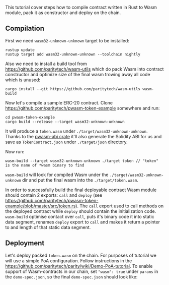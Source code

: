This tutorial cover steps how to compile contract written in Rust to Wasm module, pack it as constructor and deploy on the chain.

## Compilation

First we need `wasm32-unknown-unknown` target to be installed:

```
rustup update
rustup target add wasm32-unknown-unknown --toolchain nightly
```

Also we need to install a build tool from https://github.com/paritytech/wasm-utils which do pack Wasm into contract constructor and optimize size of the final wasm trowing away all code which is unused:

```
cargo install --git https://github.com/paritytech/wasm-utils wasm-build
```

Now let's compile a sample ERC-20 contract. Clone https://github.com/paritytech/pwasm-token-example somewhere and run:

```
cd pwasm-token-example
cargo build --release --target wasm32-unknown-unknown
```

It will produce a `token.wasm` under `./target/wasm32-unknown-unknown`. Thanks to the  [pwasm-abi crate](https://github.com/paritytech/pwasm-abi) it'll also generate the Solidity ABI for us and save as `TokenContract.json` under `./target/json` directory.

Now run:

```
wasm-build --target wasm32-unknown-unknown ./target token // "token" is the name of *wasm binary to find
```

`wasm-build` will look for compiled Wasm under the `./target/wasm32-unknown-unknown` dir and put the final wasm into the `./target/token.wasm`.

In order to successfully build the final deployable contract Wasm module should contain 2 exports: `call` and `deploy` (see https://github.com/paritytech/pwasm-token-example/blob/master/src/token.rs). The `call` export used to call methods on the deployed contract while `deploy` should contain the initialization code. `wasm-build` optimise contact over `call`, puts it's binary code it into static data segment, renames `deploy` export to `call` and makes it return a pointer to and length of that static data segment.

## Deployment

Let's deploy packed `token.wasm` on the chain. For purposes of tutorial we will use a simple PoA configuration. Follow instructions in the https://github.com/paritytech/parity/wiki/Demo-PoA-tutorial. To enable support of Wasm-contracts in our chain, set `"wasm": true` under `params` in the `demo-spec.json`, so the final `demo-spec.json` should look like:
